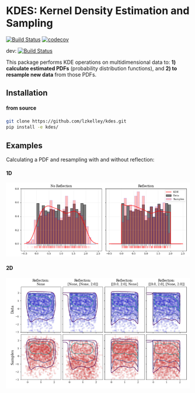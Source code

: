 # KDES: Kernel Density Estimation and Sampling

[![Build Status](https://travis-ci.org/lzkelley/kdes.svg?branch=master)](https://travis-ci.org/lzkelley/kdes)
[![codecov](https://codecov.io/gh/lzkelley/kdes/branch/master/graph/badge.svg)](https://codecov.io/gh/lzkelley/kdes)

dev: [![Build Status](https://travis-ci.org/lzkelley/kdes.svg?branch=dev)](https://travis-ci.org/lzkelley/kdes)

This package performs KDE operations on multidimensional data to: **1) calculate estimated PDFs** (probability distribution functions), and **2) to resample new data** from those PDFs.

## Installation

#### from source

```bash
git clone https://github.com/lzkelley/kdes.git
pip install -e kdes/
```


## Examples

Calculating a PDF and resampling with and without reflection:

#### 1D

![1D Samples with Reflection](docs/media/kde_1d_reflect.png)

#### 2D

![2D Samples with Reflection](docs/media/kde_2d_reflect.png)
